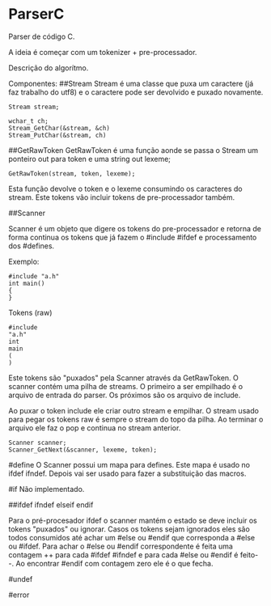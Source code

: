 # ParserC

Parser de código C.

A ideia é começar com um tokenizer + pre-processador.

Descrição do algorítmo.

Componentes:
##Stream
Stream é uma classe que puxa um caractere (já faz trabalho do utf8) e o caractere pode ser devolvido e puxado novamente.

```
Stream stream;

wchar_t ch;
Stream_GetChar(&stream, &ch)
Stream_PutChar(&stream, ch)
```
##GetRawToken
GetRawToken é uma função aonde se passa o Stream um ponteiro out para token e uma string out lexeme;
```
GetRawToken(stream, token, lexeme);
```
Esta função devolve o token e o lexeme consumindo os caracteres do stream.
Este tokens vão incluir tokens de pre-processador também.

##Scanner

Scanner é um objeto que digere os tokens do pre-processador e retorna de forma continua os tokens que já fazem o #include #ifdef e processamento dos #defines.


Exemplo:
```
#include "a.h"
int main()
{
}
```

Tokens (raw)

```
#include
"a.h"
int
main
(
)
```

Este tokens são "puxados" pela Scanner através da GetRawToken.
O scanner contém uma pilha de streams.  O primeiro a ser empilhado é o arquivo de entrada do parser. Os próximos são os arquivo de include.

Ao puxar o token include ele criar outro stream e empilhar. O stream usado para pegar os tokens raw é sempre o stream do topo da pilha.
Ao terminar o arquivo ele faz o pop e continua no stream anterior.

```
Scanner scanner;
Scanner_GetNext(&scanner, lexeme, token);
```

#define
O Scanner possui um mapa para defines. Este mapa é usado no ifdef ifndef.
Depois vai ser usado para fazer a substituição das macros.

#if
Não implementado.

##ifdef ifndef elseif endif

Para o pré-procesador ifdef o scanner mantém o estado se deve incluir os tokens "puxados" ou ignorar.
Casos os tokens sejam ignorados eles são todos consumidos até achar um #else ou #endif que corresponda a #else ou #ifdef.
Para achar o #else ou #endif correspondente é feita uma contagem ++ para cada #ifdef #ifndef e para cada #else ou #endif  é feito--.
Ao encontrar #endif com contagem zero ele é o que fecha.


#undef

#error






